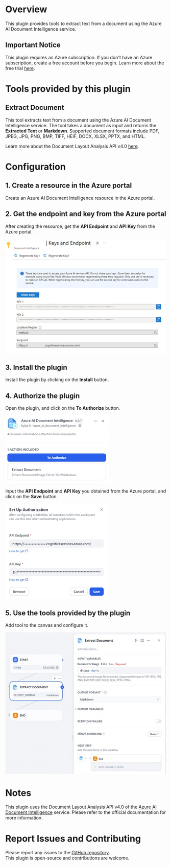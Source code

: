# Overview

This plugin provides tools to extract text from a document using the Azure AI Document Intelligence service.

## Important Notice

This plugin requires an Azure subscription. If you don't have an Azure subscription, create a free account before you begin. Learn more about the free trial [here](https://azure.microsoft.com/free/).

# Tools provided by this plugin

## Extract Document

This tool extracts text from a document using the Azure AI Document Intelligence service. The tool takes a document as input and returns the **Extracted Text** or **Markdown**.
Supported document formats include PDF, JPEG, JPG, PNG, BMP, TIFF, HEIF, DOCX, XLSX, PPTX, and HTML.  

Learn more about the Document Layout Analysis API v4.0 [here](https://learn.microsoft.com/azure/ai-services/document-intelligence/prebuilt/layout?view=doc-intel-4.0.0).

# Configuration

## 1. Create a resource in the Azure portal

Create an Azure AI Document Intelligence resource in the Azure portal.

## 2. Get the endpoint and key from the Azure portal

After creating the resource, get the **API Endpoint** and **API Key** from the Azure portal.

![](./_assets/img_azure_keys_and_endpoint.jpg)

## 3. Install the plugin

Install the plugin by clicking on the **Install** button.

## 4. Authorize the plugin

Open the plugin, and click on the **To Authorize** button.

![](./_assets/img_to_authorize.jpg)

Input the **API Endpoint** and **API Key** you obtained from the Azure portal, and click on the **Save** button.

![](./_assets/img_set_up_authorize.jpg)

## 5. Use the tools provided by the plugin

Add tool to the canvas and configure it.

![](./_assets/img_tool.jpg)

# Notes

This plugin uses the Document Layout Analysis API v4.0 of the [Azure AI Document Intelligence](https://azure.microsoft.com/products/ai-services/ai-document-intelligence) service. Please refer to the official documentation for more information.

# Report Issues and Contributing

Please report any issues to the [GitHub repository](https://github.com/fujita-h/dify-plugin-azure-ai-document-intelligence).  
This plugin is open-source and contributions are welcome.
